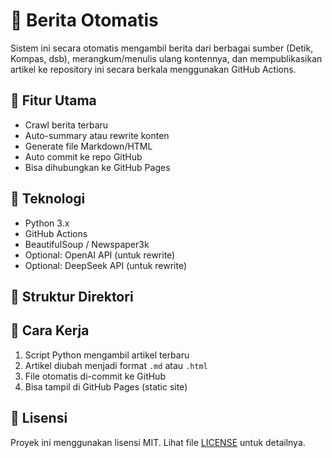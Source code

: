 # 📰 Berita Otomatis

Sistem ini secara otomatis mengambil berita dari berbagai sumber (Detik, Kompas, dsb), merangkum/menulis ulang kontennya, dan mempublikasikan artikel ke repository ini secara berkala menggunakan GitHub Actions.

## 📌 Fitur Utama

- Crawl berita terbaru
- Auto-summary atau rewrite konten
- Generate file Markdown/HTML
- Auto commit ke repo GitHub
- Bisa dihubungkan ke GitHub Pages

## 🔧 Teknologi

- Python 3.x
- GitHub Actions
- BeautifulSoup / Newspaper3k
- Optional: OpenAI API (untuk rewrite)
- Optional: DeepSeek API (untuk rewrite)

## 📁 Struktur Direktori

## 🚀 Cara Kerja

1. Script Python mengambil artikel terbaru
2. Artikel diubah menjadi format `.md` atau `.html`
3. File otomatis di-commit ke GitHub
4. Bisa tampil di GitHub Pages (static site)

## 📄 Lisensi

Proyek ini menggunakan lisensi MIT. Lihat file [LICENSE](LICENSE) untuk detailnya.
